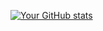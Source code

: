 [![Your GitHub stats](https://github-readme-stats.vercel.app/api?username=alfviktor)](https://github.com/anuraghazra/github-readme-stats)
